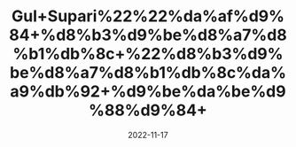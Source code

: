 ---
title: 'Gul+Supari%22%22%da%af%d9%84+%d8%b3%d9%be%d8%a7%d8%b1%db%8c+%22%d8%b3%d9%be%d8%a7%d8%b1%db%8c%da%a9%db%92+%d9%be%da%be%d9%88%d9%84+'
date: '2022-11-17' 
metatag: '' 
inventory: '0' 
draft: false 
# meta description 
shortDescripton: 'Tel+nut+flower%22++'
description: 'Flower+%d9%be%da%be%d9%88%d9%84'
longdescription: ''
tags: ''
brand: ''
subCategory: ''
unit: '50 gm-Pk'
sellCount: '0'
featured: True
# product Price
price: '100.0'
# Product Short Description
shortDescription: 'Tel+nut+flower%22++'
productID: '30525E01-AA47-ED11-996A-005056B3A416'
type: 'products'
category: 'Flower+%d9%be%da%be%d9%88%d9%84' 
thumnailproduct: 'https://eraconnect.blob.core.windows.net/product-images/aminsaddiquidawakhana/bf3c725d-ea74-464d-a22b-bcac0b15b85d.webp' 
images:
  - image: 'https://eraconnect.blob.core.windows.net/product-images/aminsaddiquidawakhana/bf3c725d-ea74-464d-a22b-bcac0b15b85d.webp'  
Variants:
---